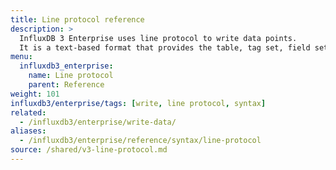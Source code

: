 ```yaml
---
title: Line protocol reference
description: >
  InfluxDB 3 Enterprise uses line protocol to write data points.
  It is a text-based format that provides the table, tag set, field set, and timestamp of a data point.
menu:
  influxdb3_enterprise:
    name: Line protocol
    parent: Reference
weight: 101
influxdb3/enterprise/tags: [write, line protocol, syntax]
related:
  - /influxdb3/enterprise/write-data/
aliases:
  - /influxdb3/enterprise/reference/syntax/line-protocol
source: /shared/v3-line-protocol.md
---
```


<!--
The content of this file is at content/shared/v3-line-protocol.md
-->

